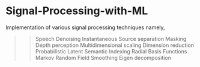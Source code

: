 # Signal-Processing-with-ML
Implementation of various signal processing techniques namely,
>> Speech Denoising
> Instantaneous Source separation
> Masking
> Depth perception
> Multidimensional scaling
> Dimension reduction
> Probabilistic Latent Semantic Indexing
> Radial Basis Functions
> Markov Random Field Smoothing
> Eigen decomposition
